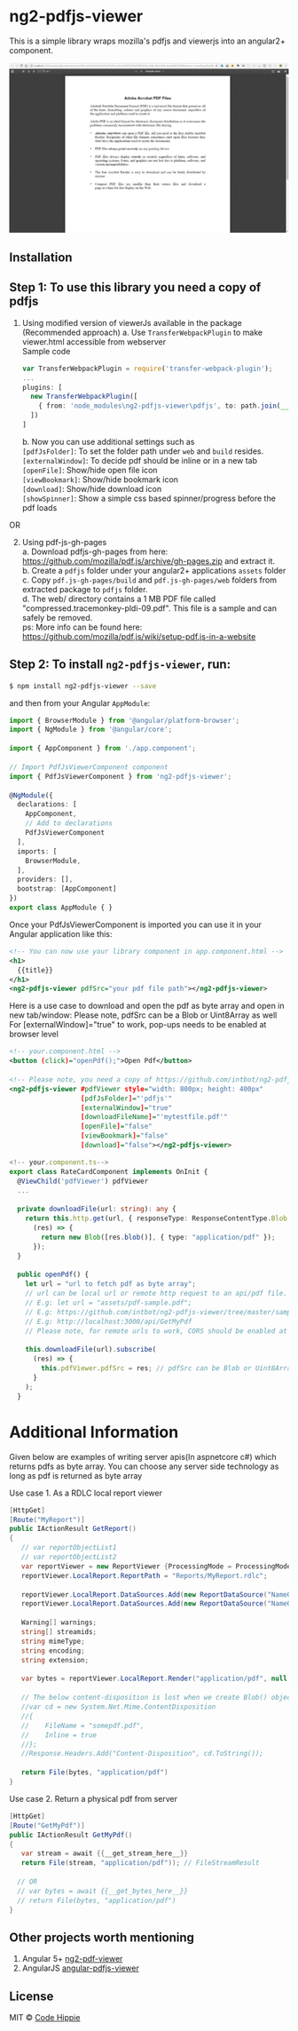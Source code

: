 # ng2-pdfjs-viewer

This is a simple library wraps mozilla's pdfjs and viewerjs into an angular2+ component.

<img src="/sampledoc/viewerImage.JPG" alt="angular2+ pdfjs viewer"/>

## Installation

## Step 1: To use this library you need a copy of pdfjs

1. Using modified version of viewerJs available in the package (Recommended approach)  </b>
    a. Use `TransferWebpackPlugin` to make viewer.html accessible from webserver  
    Sample code  
    ```typescript
    var TransferWebpackPlugin = require('transfer-webpack-plugin');
    ...
    plugins: [
      new TransferWebpackPlugin([
        { from: 'node_modules\ng2-pdfjs-viewer\pdfjs', to: path.join(__dirname, 'assets') }
      ])
    ]
    ```
    b. Now you can use additional settings such as   
     `[pdfJsFolder]`: To set the folder path under `web` and `build` resides.  
     `[externalWindow]`: To decide pdf should be inline or in a new tab  
     `[openFile]`: Show/hide open file icon  
     `[viewBookmark]`: Show/hide bookmark icon  
     `[download]`: Show/hide download icon  
     `[showSpinner]`: Show a simple css based spinner/progress before the pdf loads  

OR  

2. Using pdf-js-gh-pages  
    a. Download pdfjs-gh-pages from here: https://github.com/mozilla/pdf.js/archive/gh-pages.zip and extract it.  
    b. Create a `pdfjs` folder under your angular2+ applications `assets` folder  
    c. Copy `pdf.js-gh-pages/build` and `pdf.js-gh-pages/web` folders from extracted package to `pdfjs` folder.  
    d. The web/ directory contains a 1 MB PDF file called "compressed.tracemonkey-pldi-09.pdf". This file is a sample and can safely  be removed.  
    ps: More info can be found here: https://github.com/mozilla/pdf.js/wiki/setup-pdf.js-in-a-website


## Step 2: To install `ng2-pdfjs-viewer`, run:

```bash
$ npm install ng2-pdfjs-viewer --save
```

and then from your Angular `AppModule`:

```typescript
import { BrowserModule } from '@angular/platform-browser';
import { NgModule } from '@angular/core';

import { AppComponent } from './app.component';

// Import PdfJsViewerComponent component
import { PdfJsViewerComponent } from 'ng2-pdfjs-viewer';

@NgModule({
  declarations: [
    AppComponent,
    // Add to declarations
    PdfJsViewerComponent
  ],
  imports: [
    BrowserModule,
  ],
  providers: [],
  bootstrap: [AppComponent]
})
export class AppModule { }
```

Once your PdfJsViewerComponent is imported  you can use it in your Angular application like this:

```xml
<!-- You can now use your library component in app.component.html -->
<h1>
  {{title}}
</h1>
<ng2-pdfjs-viewer pdfSrc="your pdf file path"></ng2-pdfjs-viewer>
```

Here is a use case to download and open the pdf as byte array and open in new tab/window:
Please note, pdfSrc can be a Blob or Uint8Array as well
For [externalWindow]="true" to work, pop-ups needs to be enabled at browser level

```xml
<!-- your.component.html -->
<button (click)="openPdf();">Open Pdf</button>

<!-- Please note, you need a copy of https://github.com/intbot/ng2-pdfjs-viewer/tree/master/pdfjs for some of the below features to work -->
<ng2-pdfjs-viewer #pdfViewer style="width: 800px; height: 400px"
                  [pdfJsFolder]="'pdfjs'"
                  [externalWindow]="true"
                  [downloadFileName]="'mytestfile.pdf'"
                  [openFile]="false"
                  [viewBookmark]="false"
                  [download]="false"></ng2-pdfjs-viewer>
```

```typescript
<!-- your.component.ts-->
export class RateCardComponent implements OnInit {
  @ViewChild('pdfViewer') pdfViewer
  ...

  private downloadFile(url: string): any {
    return this.http.get(url, { responseType: ResponseContentType.Blob }).map(
      (res) => {
        return new Blob([res.blob()], { type: "application/pdf" });
      });
  }

  public openPdf() {
    let url = "url to fetch pdf as byte array";
    // url can be local url or remote http request to an api/pdf file. 
    // E.g: let url = "assets/pdf-sample.pdf";
    // E.g: https://github.com/intbot/ng2-pdfjs-viewer/tree/master/sampledoc/pdf-sample.pdf
    // E.g: http://localhost:3000/api/GetMyPdf
    // Please note, for remote urls to work, CORS should be enabled at the server. Read: https://enable-cors.org/server.html

    this.downloadFile(url).subscribe(
      (res) => {
        this.pdfViewer.pdfSrc = res; // pdfSrc can be Blob or Uint8Array
      }
    );
  }
```

# Additional Information
Given below are examples of writing server apis(In aspnetcore c#) which returns pdfs as byte array. You can choose any server side technology as long as pdf is returned as byte array

Use case 1. As a RDLC local report viewer
```c#
[HttpGet]
[Route("MyReport")]
public IActionResult GetReport()
{
   // var reportObjectList1
   // var reportObjectList2
   var reportViewer = new ReportViewer {ProcessingMode = ProcessingMode.Local};
   reportViewer.LocalReport.ReportPath = "Reports/MyReport.rdlc";

   reportViewer.LocalReport.DataSources.Add(new ReportDataSource("NameOfDataSource1", reportObjectList1));
   reportViewer.LocalReport.DataSources.Add(new ReportDataSource("NameOfDataSource2", reportObjectList1));

   Warning[] warnings;
   string[] streamids;
   string mimeType;
   string encoding;
   string extension;

   var bytes = reportViewer.LocalReport.Render("application/pdf", null, out mimeType, out encoding, out extension, out streamids, out warnings);

   // The below content-disposition is lost when we create Blob() object in client browser. Hence commented out
   //var cd = new System.Net.Mime.ContentDisposition
   //{
   //    FileName = "somepdf.pdf",
   //    Inline = true
   //};
   //Response.Headers.Add("Content-Disposition", cd.ToString());
   
   return File(bytes, "application/pdf")
}
```

Use case 2. Return a physical pdf from server
```c#
[HttpGet]
[Route("GetMyPdf")]
public IActionResult GetMyPdf()
{
   var stream = await {{__get_stream_here__}}
   return File(stream, "application/pdf")); // FileStreamResult
   
  // OR
  // var bytes = await {{__get_bytes_here__}}
  // return File(bytes, "application/pdf")
}
```

## Other projects worth mentioning
1. Angular 5+ [ng2-pdf-viewer](https://github.com/VadimDez/ng2-pdf-viewer)
2. AngularJS [angular-pdfjs-viewer](https://github.com/legalthings/angular-pdfjs-viewer)

## License

MIT © [Code Hippie](mailto:codehippie1@gmail.com)
